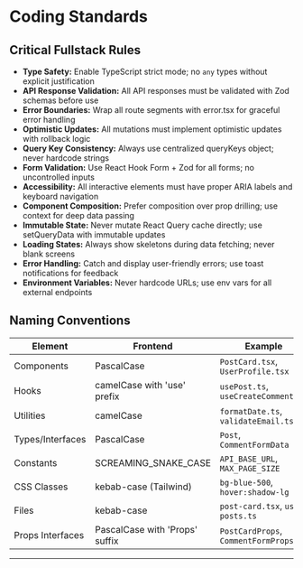 # Coding Standards

## Critical Fullstack Rules

- **Type Safety:** Enable TypeScript strict mode; no `any` types without explicit justification
- **API Response Validation:** All API responses must be validated with Zod schemas before use
- **Error Boundaries:** Wrap all route segments with error.tsx for graceful error handling
- **Optimistic Updates:** All mutations must implement optimistic updates with rollback logic
- **Query Key Consistency:** Always use centralized queryKeys object; never hardcode strings
- **Form Validation:** Use React Hook Form + Zod for all forms; no uncontrolled inputs
- **Accessibility:** All interactive elements must have proper ARIA labels and keyboard navigation
- **Component Composition:** Prefer composition over prop drilling; use context for deep data passing
- **Immutable State:** Never mutate React Query cache directly; use setQueryData with immutable updates
- **Loading States:** Always show skeletons during data fetching; never blank screens
- **Error Handling:** Catch and display user-friendly errors; use toast notifications for feedback
- **Environment Variables:** Never hardcode URLs; use env vars for all external endpoints

## Naming Conventions

| Element | Frontend | Example |
|---------|----------|---------|
| Components | PascalCase | `PostCard.tsx`, `UserProfile.tsx` |
| Hooks | camelCase with 'use' prefix | `usePost.ts`, `useCreateComment.ts` |
| Utilities | camelCase | `formatDate.ts`, `validateEmail.ts` |
| Types/Interfaces | PascalCase | `Post`, `CommentFormData` |
| Constants | SCREAMING_SNAKE_CASE | `API_BASE_URL`, `MAX_PAGE_SIZE` |
| CSS Classes | kebab-case (Tailwind) | `bg-blue-500`, `hover:shadow-lg` |
| Files | kebab-case | `post-card.tsx`, `use-posts.ts` |
| Props Interfaces | PascalCase with 'Props' suffix | `PostCardProps`, `CommentFormProps` |

---
